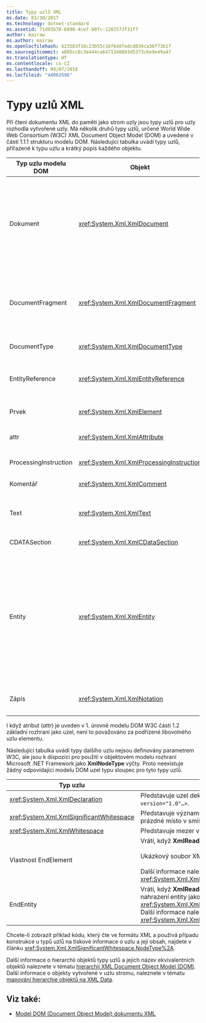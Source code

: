 ```yaml
---
title: Typy uzlů XML
ms.date: 03/30/2017
ms.technology: dotnet-standard
ms.assetid: 71d03b78-6898-4ce7-b0fc-1282573f31f7
author: mairaw
ms.author: mairaw
ms.openlocfilehash: 623583f16c23b55c16f648fedcd039ca36f73b1f
ms.sourcegitcommit: a885cc8c3e444ca6471348893d5373c6e9e49a47
ms.translationtype: HT
ms.contentlocale: cs-CZ
ms.lasthandoff: 09/07/2018
ms.locfileid: "44063596"
---
```

# <a name="types-of-xml-nodes"></a>Typy uzlů XML
Při čtení dokumentu XML do paměti jako strom uzly jsou typy uzlů pro uzly rozhodla vytvořené uzly. Má několik druhů typy uzlů, určené World Wide Web Consortium (W3C) XML Document Object Model (DOM) a uvedené v části 1.1.1 strukturu modelu DOM. Následující tabulka uvádí typy uzlů, přiřazené k typu uzlu a krátký popis každého objektu.  
  
|Typ uzlu modelu DOM|Objekt|Popis|  
|-------------------|------------|-----------------|  
|Dokument|<xref:System.Xml.XmlDocument>|Kontejner všech uzlů ve stromu. To se také nazývá kořen dokumentu, který není vždy stejný jako kořenový element.|  
|DocumentFragment|<xref:System.Xml.XmlDocumentFragment>|Dočasné kontejner obsahující jeden nebo více uzlů bez žádné stromová struktura.|  
|DocumentType|<xref:System.Xml.XmlDocumentType>|Představuje `<!DOCTYPE…>` uzlu.|  
|EntityReference|<xref:System.Xml.XmlEntityReference>|Představuje odkaz na text bez rozšířit entity.|  
|Prvek|<xref:System.Xml.XmlElement>|Představuje uzel elementu.|  
|attr|<xref:System.Xml.XmlAttribute>|Představuje atribut prvku.|  
|ProcessingInstruction|<xref:System.Xml.XmlProcessingInstruction>|Je uzel zpracování instrukcí.|  
|Komentář|<xref:System.Xml.XmlComment>|Uzel komentáře.|  
|Text|<xref:System.Xml.XmlText>|Text, který patří k elementu nebo atributu.|  
|CDATASection|<xref:System.Xml.XmlCDataSection>|Představuje CDATA.|  
|Entity|<xref:System.Xml.XmlEntity>|Představuje `<!ENTITY…>` deklarace ve formátu XML dokumentu, buď z podsadě interní dokumentu typ definice (DTD), nebo externí specifikace DTD a parametr entity.|  
|Zápis|<xref:System.Xml.XmlNotation>|Představuje notace deklarované v DTD.|  
  
 I když atribut (*attr*) je uveden v 1. úrovně modelu DOM W3C části 1.2 základní rozhraní jako uzel, není to považováno za podřízené libovolného uzlu elementu.  
  
 Následující tabulka uvádí typy dalšího uzlu nejsou definovány parametrem W3C, ale jsou k dispozici pro použití v objektovém modelu rozhraní Microsoft .NET Framework jako **XmlNodeType** výčty. Proto neexistuje žádný odpovídající modelu DOM uzel typu sloupec pro tyto typy uzlů.  
  
|Typ uzlu|Popis|  
|---------------|-----------------|  
|<xref:System.Xml.XmlDeclaration>|Představuje uzel deklarace `<?xml version="1.0"…>`.|  
|<xref:System.Xml.XmlSignificantWhitespace>|Představuje významnou mezeru, což je prázdné místo v smíšený obsah.|  
|<xref:System.Xml.XmlWhitespace>|Představuje mezer v obsahu elementu.|  
|Vlastnost EndElement|Vrátí, když **XmlReader** získá koncový prvek.<br /><br /> Ukázkový soubor XML:  **\< /položka >**<br /><br /> Další informace naleznete v tématu <xref:System.Xml.XmlNodeType>.|  
|EndEntity|Vrátí, když **XmlReader** získá za účelem nahrazení entity jako výsledek volání <xref:System.Xml.XmlReader.ResolveEntity%2A>. Další informace naleznete v tématu <xref:System.Xml.XmlNodeType>.|  
  
 Chcete-li zobrazit příklad kódu, který čte ve formátu XML a používá případu konstrukce u typů uzlů na tiskové informace o uzlu a její obsah, najdete v článku <xref:System.Xml.XmlSignificantWhitespace.NodeType%2A>.  
  
 Další informace o hierarchii objektů typy uzlů a jejich název ekvivalentních objektů naleznete v tématu [hierarchii XML Document Object Model (DOM)](../../../../docs/standard/data/xml/xml-document-object-model-dom-hierarchy.md). Další informace o objekty vytvořené v uzlu stromu, naleznete v tématu [mapování hierarchie objektů na XML Data](../../../../docs/standard/data/xml/mapping-the-object-hierarchy-to-xml-data.md).  
  
## <a name="see-also"></a>Viz také:

- [Model DOM (Document Object Model) dokumentu XML](../../../../docs/standard/data/xml/xml-document-object-model-dom.md)

